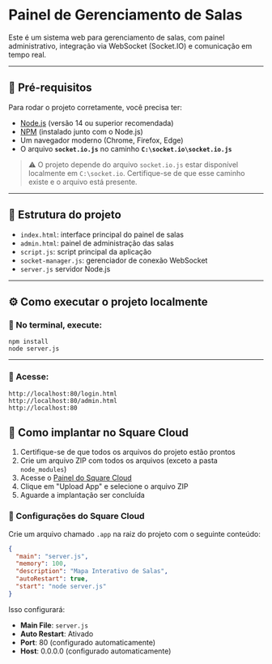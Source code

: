 # Painel de Gerenciamento de Salas

Este é um sistema web para gerenciamento de salas, com painel administrativo, integração via WebSocket (Socket.IO) e comunicação em tempo real.

---

## 🚀 Pré-requisitos

Para rodar o projeto corretamente, você precisa ter:

- [Node.js](https://nodejs.org/) (versão 14 ou superior recomendada)
- [NPM](https://www.npmjs.com/) (instalado junto com o Node.js)
- Um navegador moderno (Chrome, Firefox, Edge)
- O arquivo **`socket.io.js`** no caminho **`C:\socket.io\socket.io.js`**

> ⚠️ O projeto depende do arquivo `socket.io.js` estar disponível localmente em `C:\socket.io`. Certifique-se de que esse caminho existe e o arquivo está presente.

---

## 📁 Estrutura do projeto

- `index.html`: interface principal do painel de salas
- `admin.html`: painel de administração das salas
- `script.js`: script principal da aplicação
- `socket-manager.js`: gerenciador de conexão WebSocket
- `server.js` servidor Node.js

---

## ⚙️ Como executar o projeto localmente

### 🔹 No terminal, execute:

```
npm install
node server.js
```

---

### 🔹 Acesse:

```
http://localhost:80/login.html
http://localhost:80/admin.html
http://localhost:80
```

## 🚀 Como implantar no Square Cloud

1. Certifique-se de que todos os arquivos do projeto estão prontos
2. Crie um arquivo ZIP com todos os arquivos (exceto a pasta `node_modules`)
3. Acesse o [Painel do Square Cloud](https://squarecloud.app/dashboard)
4. Clique em "Upload App" e selecione o arquivo ZIP
5. Aguarde a implantação ser concluída

### 🔧 Configurações do Square Cloud
Crie um arquivo chamado `.app` na raiz do projeto com o seguinte conteúdo:

```json
{
  "main": "server.js",
  "memory": 100,
  "description": "Mapa Interativo de Salas",
  "autoRestart": true,
  "start": "node server.js"
}
```

Isso configurará:
- **Main File**: `server.js`
- **Auto Restart**: Ativado
- **Port**: 80 (configurado automaticamente)
- **Host**: 0.0.0.0 (configurado automaticamente)
